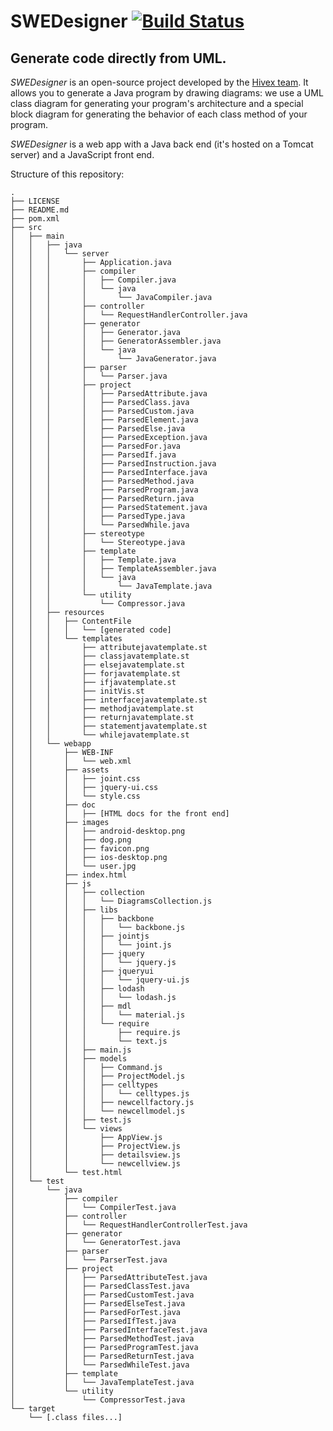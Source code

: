 # SWEDesigner [![Build Status](https://travis-ci.org/hivex-unipd/swedesigner.svg?branch=master)](https://travis-ci.org/hivex-unipd/swedesigner)
## Generate code directly from UML.

_SWEDesigner_ is an open-source project developed by the [Hivex team](https://hivex-unipd.github.io). It allows you to generate a Java program by drawing diagrams: we use a UML class diagram for generating your program's architecture and a special block diagram for generating the behavior of each class method of your program.

_SWEDesigner_ is a web app with a Java back end (it's hosted on a Tomcat server) and a JavaScript front end.

Structure of this repository:

    .
    ├── LICENSE
    ├── README.md
    ├── pom.xml
    ├── src
    │   ├── main
    │   │   ├── java
    │   │   │   └── server
    │   │   │       ├── Application.java
    │   │   │       ├── compiler
    │   │   │       │   ├── Compiler.java
    │   │   │       │   └── java
    │   │   │       │       └── JavaCompiler.java
    │   │   │       ├── controller
    │   │   │       │   └── RequestHandlerController.java
    │   │   │       ├── generator
    │   │   │       │   ├── Generator.java
    │   │   │       │   ├── GeneratorAssembler.java
    │   │   │       │   └── java
    │   │   │       │       └── JavaGenerator.java
    │   │   │       ├── parser
    │   │   │       │   └── Parser.java
    │   │   │       ├── project
    │   │   │       │   ├── ParsedAttribute.java
    │   │   │       │   ├── ParsedClass.java
    │   │   │       │   ├── ParsedCustom.java
    │   │   │       │   ├── ParsedElement.java
    │   │   │       │   ├── ParsedElse.java
    │   │   │       │   ├── ParsedException.java
    │   │   │       │   ├── ParsedFor.java
    │   │   │       │   ├── ParsedIf.java
    │   │   │       │   ├── ParsedInstruction.java
    │   │   │       │   ├── ParsedInterface.java
    │   │   │       │   ├── ParsedMethod.java
    │   │   │       │   ├── ParsedProgram.java
    │   │   │       │   ├── ParsedReturn.java
    │   │   │       │   ├── ParsedStatement.java
    │   │   │       │   ├── ParsedType.java
    │   │   │       │   └── ParsedWhile.java
    │   │   │       ├── stereotype
    │   │   │       │   └── Stereotype.java
    │   │   │       ├── template
    │   │   │       │   ├── Template.java
    │   │   │       │   ├── TemplateAssembler.java
    │   │   │       │   └── java
    │   │   │       │       └── JavaTemplate.java
    │   │   │       └── utility
    │   │   │           └── Compressor.java
    │   │   ├── resources
    │   │   │   ├── ContentFile
    │   │   │   │   └── [generated code]
    │   │   │   └── templates
    │   │   │       ├── attributejavatemplate.st
    │   │   │       ├── classjavatemplate.st
    │   │   │       ├── elsejavatemplate.st
    │   │   │       ├── forjavatemplate.st
    │   │   │       ├── ifjavatemplate.st
    │   │   │       ├── initVis.st
    │   │   │       ├── interfacejavatemplate.st
    │   │   │       ├── methodjavatemplate.st
    │   │   │       ├── returnjavatemplate.st
    │   │   │       ├── statementjavatemplate.st
    │   │   │       └── whilejavatemplate.st
    │   │   └── webapp
    │   │       ├── WEB-INF
    │   │       │   └── web.xml
    │   │       ├── assets
    │   │       │   ├── joint.css
    │   │       │   ├── jquery-ui.css
    │   │       │   └── style.css
    │   │       ├── doc
    │   │       │   ├── [HTML docs for the front end]
    │   │       ├── images
    │   │       │   ├── android-desktop.png
    │   │       │   ├── dog.png
    │   │       │   ├── favicon.png
    │   │       │   ├── ios-desktop.png
    │   │       │   └── user.jpg
    │   │       ├── index.html
    │   │       ├── js
    │   │       │   ├── collection
    │   │       │   │   └── DiagramsCollection.js
    │   │       │   ├── libs
    │   │       │   │   ├── backbone
    │   │       │   │   │   └── backbone.js
    │   │       │   │   ├── jointjs
    │   │       │   │   │   └── joint.js
    │   │       │   │   ├── jquery
    │   │       │   │   │   └── jquery.js
    │   │       │   │   ├── jqueryui
    │   │       │   │   │   └── jquery-ui.js
    │   │       │   │   ├── lodash
    │   │       │   │   │   └── lodash.js
    │   │       │   │   ├── mdl
    │   │       │   │   │   └── material.js
    │   │       │   │   └── require
    │   │       │   │       ├── require.js
    │   │       │   │       └── text.js
    │   │       │   ├── main.js
    │   │       │   ├── models
    │   │       │   │   ├── Command.js
    │   │       │   │   ├── ProjectModel.js
    │   │       │   │   ├── celltypes
    │   │       │   │   │   └── celltypes.js
    │   │       │   │   ├── newcellfactory.js
    │   │       │   │   └── newcellmodel.js
    │   │       │   ├── test.js
    │   │       │   └── views
    │   │       │       ├── AppView.js
    │   │       │       ├── ProjectView.js
    │   │       │       ├── detailsview.js
    │   │       │       └── newcellview.js
    │   │       └── test.html
    │   └── test
    │       └── java
    │           ├── compiler
    │           │   └── CompilerTest.java
    │           ├── controller
    │           │   └── RequestHandlerControllerTest.java
    │           ├── generator
    │           │   └── GeneratorTest.java
    │           ├── parser
    │           │   └── ParserTest.java
    │           ├── project
    │           │   ├── ParsedAttributeTest.java
    │           │   ├── ParsedClassTest.java
    │           │   ├── ParsedCustomTest.java
    │           │   ├── ParsedElseTest.java
    │           │   ├── ParsedForTest.java
    │           │   ├── ParsedIfTest.java
    │           │   ├── ParsedInterfaceTest.java
    │           │   ├── ParsedMethodTest.java
    │           │   ├── ParsedProgramTest.java
    │           │   ├── ParsedReturnTest.java
    │           │   └── ParsedWhileTest.java
    │           ├── template
    │           │   └── JavaTemplateTest.java
    │           └── utility
    │               └── CompressorTest.java
    └── target
        └── [.class files...]
